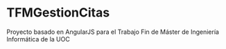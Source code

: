 # TFMGestionCitas
Proyecto basado en AngularJS para el Trabajo Fin de Máster de Ingeniería Informática de la UOC
